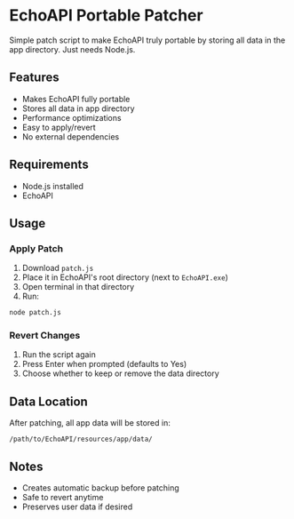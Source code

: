 # EchoAPI Portable Patcher

Simple patch script to make EchoAPI truly portable by storing all data in the app directory. Just needs Node.js.

## Features
- Makes EchoAPI fully portable
- Stores all data in app directory
- Performance optimizations
- Easy to apply/revert
- No external dependencies

## Requirements
- Node.js installed
- EchoAPI

## Usage

### Apply Patch
1. Download `patch.js`
2. Place it in EchoAPI's root directory (next to `EchoAPI.exe`)
3. Open terminal in that directory
4. Run:
```bash
node patch.js
```

### Revert Changes
1. Run the script again
2. Press Enter when prompted (defaults to Yes)
3. Choose whether to keep or remove the data directory

## Data Location
After patching, all app data will be stored in:
```
/path/to/EchoAPI/resources/app/data/
```

## Notes
- Creates automatic backup before patching
- Safe to revert anytime
- Preserves user data if desired
